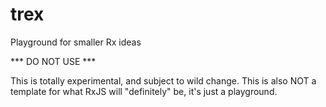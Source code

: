 # trex
Playground for smaller Rx ideas


*** DO NOT USE ***

This is totally experimental, and subject to wild change. This is also NOT a template for what RxJS will "definitely" be, it's just a playground.